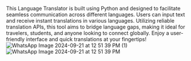This Language Translator is built using Python and designed to facilitate seamless communication across different languages. Users can input text and receive instant translations in various languages. Utilizing reliable translation APIs, this tool aims to bridge language gaps, making it ideal for travelers, students, and anyone looking to connect globally. Enjoy a user-friendly interface and quick translations at your fingertips!
![WhatsApp Image 2024-09-21 at 12 51 39 PM (1)](https://github.com/user-attachments/assets/24193888-8fc4-474e-ace2-06950a7e23ab)
![WhatsApp Image 2024-09-21 at 12 51 39 PM](https://github.com/user-attachments/assets/4137beba-9c44-4541-90a8-044e3a33b423)
